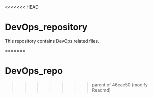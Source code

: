<<<<<<< HEAD
# DevOps_repository

This repository contains DevOps related files.

=======
# DevOps_repo
>>>>>>> parent of 46cae50 (modify Readmd)
